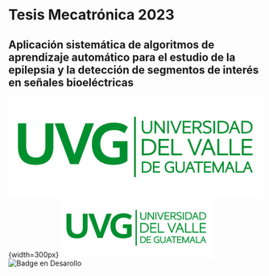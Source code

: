 # Tesis Mecatrónica 2023
## Aplicación sistemática de algoritmos de aprendizaje automático para el estudio de la epilepsia y la detección de segmentos de interés en señales bioeléctricas

![Logo UVG](/logoUVG.png){width=300px}
<img src="https://github.com/pat19218/Tesis_2023/blob/main/logoUVG.png" alt="Logo UVG" width="300">
![Badge en Desarollo](https://img.shields.io/badge/STATUS-EN%20DESAROLLO-green)
